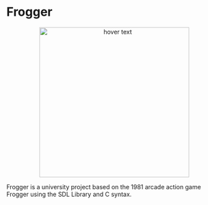 # Frogger
<p align="center">
  <img src="https://www.retrogamer.net/wp-content/uploads/2013/10/frogger.png" width="350" title="hover text">
</p>
Frogger is a university project based on the 1981 arcade action game Frogger using the SDL Library and C syntax. 
